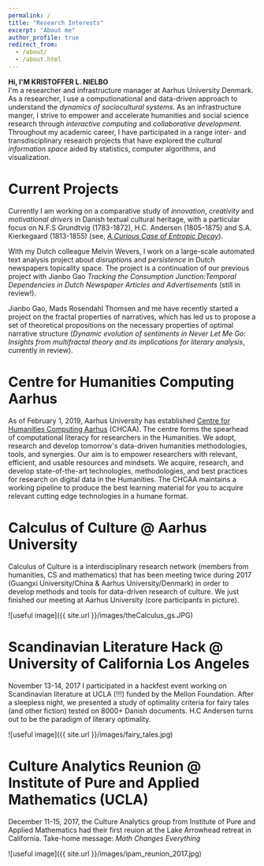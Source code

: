 ```yaml
---
permalink: /
title: "Research Interests"
excerpt: "About me"
author_profile: true
redirect_from:
  - /about/
  - /about.html
---
```

__Hi, I'M KRISTOFFER L. NIELBO__  
I'm a researcher and infrastructure manager at Aarhus University Denmark. As a researcher, I use a computionational and data-driven approach to understand the _dynamics of sociocultural systems_. As an infrastructure manger, I strive to empower and accelerate humanities and social science research through _interactive computing_ and _collaborative development_. Throughout my academic career, I have participated in a range inter- and transdisciplinary research projects that have explored the _cultural information space_ aided by statistics, computer algorithms, and visualization.



Current Projects
======
Currently I am working on a comparative study of *innovation*, *creativity* and *motivational drivers* in Danish textual cultural heritage, with a particular focus on N.F.S Grundtvig (1783-1872), H.C. Andersen (1805-1875) and S.A. Kierkegaard (1813-1855) (see, [*A Curious Case of Entropic Decay*](https://doi.org/10.1093/llc/fqy054)).

With my Dutch colleague Melvin Wevers, I work on a large-scale automated text analysis project about *disruptions* and *persistence* in Dutch newspapers topicality space. The project is a continuation of our previous project with Jianbo Gao *Tracking the Consumption Junction:Temporal Dependencies in Dutch Newspaper Articles and Advertisements* (still in review!).

Jianbo Gao, Mads Rosendahl Thomsen and me have recently started a project on the fractal properties of narratives, which has led us to propose a set of theoretical propositions on the necessary properties of optimal narrative structure (*Dynamic evolution of sentiments in Never Let Me Go: Insights from multifractal theory and its implications for literary analysis*,  currently in review).


Centre for Humanities Computing Aarhus
======
As of February 1, 2019, Aarhus University has established [Centre for Humanities Computing Aarhus](http://chcaa.io/#/) (CHCAA). The centre forms the spearhead of computational literacy for researchers in the Humanities.  We adopt, research and develop tomorrow's data-driven humanities methodologies, tools, and synergies. Our aim is to empower researchers with relevant, efficient, and usable resources and mindsets. We acquire, research, and develop state-of-the-art technologies, methodologies, and best practices for research on digital data in the Humanities. The CHCAA maintains a working pipeline to produce the best learning material for you to acquire relevant cutting edge technologies in a humane format.

Calculus of Culture @ Aarhus University
======
Calculus of Culture is a interdisciplinary research network (members from humanities, CS and mathematics) that has been meeting twice during 2017 (Guangxi University/China & Aarhus University/Denmark) in order to develop methods and tools for data-driven research of culture. We just finished our meeting at Aarhus University (core participants in picture).

![useful image]({{ site.url }}/images/theCalculus_gs.JPG)

Scandinavian Literature Hack @ University of California Los Angeles
======
November 13-14, 2017 I participated in a hackfest event working on Scandinavian literature at UCLA (!!!) funded by the Mellon Foundation. After a sleepless night, we
presented a study of optimality criteria for fairy tales (and other fiction) tested on 8000+ Danish documents. H.C Andersen turns out to be the paradigm of literary optimality.

![useful image]({{ site.url }}/images/fairy_tales.jpg)

Culture Analytics Reunion @ Institute of Pure and Applied Mathematics (UCLA)
======
December 11-15, 2017, the Culture Analytics group from Institute of Pure and Applied Mathematics had their first reuion at the Lake Arrowhead retreat in California. Take-home message: *Math Changes Everything*

![useful image]({{ site.url }}/images/ipam_reunion_2017.jpg)
